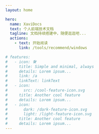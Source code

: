```yaml
---
layout: home

hero:
  name: XaviDocs
  text: 个人前端技术文档
  tagline: 文档持续搭建中，随便逛逛吧...
  actions: 
    - text: 开始阅读
      link: /tools/recommend/windows

# features:
#   - icon: 🛠️
#     title: Simple and minimal, always
#     details: Lorem ipsum...
#     link: /a
#     linkText: linkText
#   - icon:
#       src: /cool-feature-icon.svg
#     title: Another cool feature
#     details: Lorem ipsum...
#   - icon:
#       dark: /dark-feature-icon.svg
#       light: /light-feature-icon.svg
#     title: Another cool feature
#     details: Lorem ipsum...
---
```

